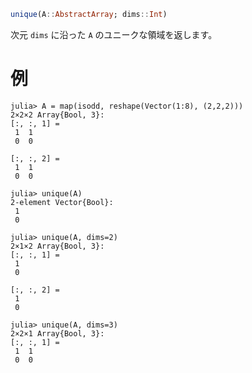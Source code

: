 ```julia
unique(A::AbstractArray; dims::Int)
```

次元 `dims` に沿った `A` のユニークな領域を返します。

# 例

```jldoctest
julia> A = map(isodd, reshape(Vector(1:8), (2,2,2)))
2×2×2 Array{Bool, 3}:
[:, :, 1] =
 1  1
 0  0

[:, :, 2] =
 1  1
 0  0

julia> unique(A)
2-element Vector{Bool}:
 1
 0

julia> unique(A, dims=2)
2×1×2 Array{Bool, 3}:
[:, :, 1] =
 1
 0

[:, :, 2] =
 1
 0

julia> unique(A, dims=3)
2×2×1 Array{Bool, 3}:
[:, :, 1] =
 1  1
 0  0
```
